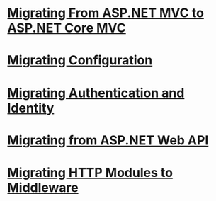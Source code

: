 # [Migrating From ASP.NET MVC to ASP.NET Core MVC](mvc.md)
# [Migrating Configuration](configuration.md)
# [Migrating Authentication and Identity](identity.md)
# [Migrating from ASP.NET Web API](webapi.md)
# [Migrating HTTP Modules to Middleware](http-modules.md)